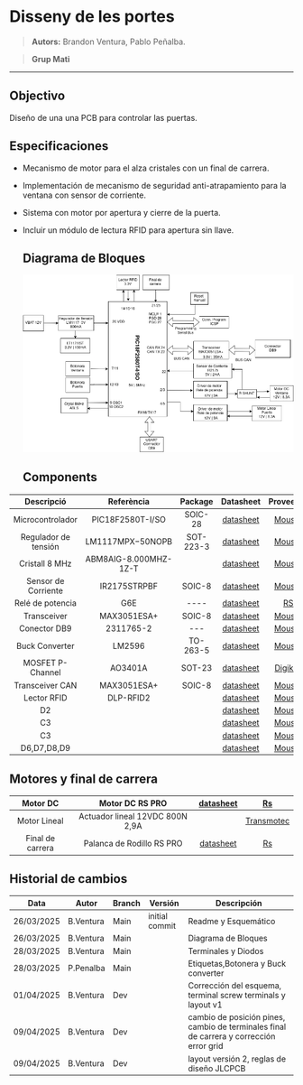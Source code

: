 # Disseny de les portes

> **Autors:** Brandon Ventura, Pablo Peñalba.

> **Grup Mati**                             

--------

## Objectivo

Diseño de una una PCB para controlar las puertas.

## Especificaciones

* Mecanismo de motor para el alza cristales con un final de carrera.

* Implementación de mecanismo de seguridad anti-atrapamiento para la ventana con sensor de corriente.

* Sistema con motor por apertura y cierre de la puerta.

* Incluir un módulo de lectura RFID para apertura sin llave.
  
  ## Diagrama de Bloques
  
  ![Diagrama_bloques](imag/diagrama_bloques.png)
  
  ## Components

| Descripció           | Referència            | Package   | Datasheet                                                                                                                             | Proveedor                                                                                                                                                                                                                                             | Precio | Cantidad |
|:--------------------:|:---------------------:|:---------:|:-------------------------------------------------------------------------------------------------------------------------------------:|:-----------------------------------------------------------------------------------------------------------------------------------------------------------------------------------------------------------------------------------------------------:| ------ | -------- |
| Microcontrolador     | PIC18F2580T-I/SO      | SOIC-28   | [datasheet](https://www.mouser.sg/datasheet/2/268/39637d-3443674.pdf)                                                                 | [Mouser](https://www.mouser.sg/ProductDetail/Microchip-Technology/PIC18F2580T-I-SO?qs=5Wx0vN22rFK6FfhtZXWxdQ%3D%3D)                                                                                                                                   |        |          |
| Regulador de tensión | LM1117MPX−50NOPB      | SOT-223-3 | [datasheet](https://www.onsemi.com/download/data-sheet/pdf/lm1117-d.pdf)                                                              | [Mouser](https://www.mouser.es/ProductDetail/onsemi/LM1117MPX-33NOPB?qs=DPoM0jnrROUIbzbQHFmeig%3D%3D)                                                                                                                                                 |        |          |
| Cristall 8 MHz       | ABM8AIG-8.000MHZ-1Z-T |           | [datasheet](https://www.mouser.es/datasheet/2/3/ABM8AIG-1775167.pdf)                                                                  | [Mouser](https://www.mouser.es/ProductDetail/ABRACON/ABM8AIG-8.000MHZ-1Z-T?qs=uwxL4vQweFM9%2FeRu4wQgCQ%3D%3D&srsltid=AfmBOoriDfBKSHWjOtEE_VRlSqB6bDJxLzhisTbPEm-Sjx0bfHumVILy)                                                                        |        |          |
| Sensor de Corriente  | IR2175STRPBF          | SOIC-8    | [datasheet](https://www.mouser.es/datasheet/2/196/Infineon_IR2175_S__DataSheet_v01_00_EN-3362704.pdf)                                 | [Mouser](https://www.mouser.es/ProductDetail/Infineon-Technologies/IR2175STRPBF?qs=2r01AXMCG3Mz96toc2YS0Q%3D%3D)                                                                                                                                      |        |          |
| Relé de potencia     | G6E                   | ----      | [datasheet](https://docs.rs-online.com/8949/A700000008621017.pdf)                                                                     | [RS](https://es.rs-online.com/web/p/reles-de-potencia/0376593)                                                                                                                                                                                        |        |          |
| Transceiver          | MAX3051ESA+           | SOIC-8    | [datasheet](https://www.mouser.es/datasheet/2/609/MAX3051-3128607.pdf)                                                                | [Mouser](https://www.mouser.es/ProductDetail/Analog-Devices-Maxim-Integrated/MAX3051ESA%2BT?qs=CDqwynd4ZNpR5GfQHcjhqg%3D%3D)                                                                                                                          |        |          |
| Conector DB9         | 2311765-2             | ---       | [datasheet](https://www.mouser.es/datasheet/2/418/7/ENG_CD_2311765_D-2072969.pdf)                                                     | [Mouser](https://www.mouser.es/ProductDetail/TE-Connectivity/2311765-2?qs=rrS6PyfT74frdzrH7SJRfg%3D%3D&mgh=1&vip=1&utm_id=19103542967&gad_source=1&gclid=CjwKCAjw26KxBhBDEiwAu6KXt0r6XHcXVAKDy0fb1AQDEcRaa8CqE_BUjWUK4OHCnLL84KZ4c8u68xoCDQcQAvD_BwE) |        |          |
| Buck Converter       | LM2596                | TO-263-5  | [datasheet](https://www.ti.com/lit/ds/symlink/lm2596.pdf)                                                                             | [Mouser](https://www.mouser.es/ProductDetail/Texas-Instruments/LM2596SX-5.0-NOPB?qs=X1J7HmVL2ZGZ5T4VcWdmNw%3D%3D)                                                                                                                                     |        |          |
| MOSFET P-Channel     | AO3401A               | SOT-23    | [datasheet](https://www.aosmd.com/sites/default/files/res/datasheets/AO3401A.pdf)                                                     | [Digikey](https://www.digikey.es/es/products/detail/alpha-omega-semiconductor-inc/AO3401A/1855773)                                                                                                                                                    |        |          |
| Transceiver CAN      | MAX3051ESA+           | SOIC-8    | [datasheet](https://www.mouser.es/datasheet/2/609/MAX3051-3469944.pdf)                                                                | [Mouser](https://www.mouser.es/ProductDetail/Analog-Devices-Maxim-Integrated/MAX3051ESA%2bT?qs=sGAEpiMZZMuyKkoWRCJ2WCvAmU8rwmAFQagA9HhnCAw%3D)                                                                                                        |        |          |
| Lector RFID          | DLP-RFID2             |           | [datasheet](https://www.mouser.es/datasheet/2/117/dlp-rfid2-ds-v114-1374531.pdf)                                                      | [Mouser](https://www.mouser.es/ProductDetail/DLP-Design/DLP-RFID2?qs=7edrXduW%2FNsZxdz8dNHO%252BQ%3D%3D)                                                                                                                                              |        |          |
| D2                   |                       |           | [datasheet]( https://www.mouser.es/datasheet/2/80/CDBU0320_0330_0340_HF_RevB692085-2488376.pdf)                                       | [Mouser](https://eu.mouser.com/ProductDetail/Comchip-Technology/CDBU0320-HF?qs=2qJf6qQ4IOJb3qsqFFlHCg%3D%3D)                                                                                                                                          |        |          |
| C3                   |                       |           | [datasheet](https://www.mouser.es/datasheet/2/293/e_uck-3503708.pdf)                                                                  | [Mouser](https://www.mouser.es/ProductDetail/Nichicon/UCK1E262MNJ1MS?qs=2wMNvWM5ZX7GuNdKoqmbww%3D%3D)                                                                                                                                                 |        |          |
| C3                   |                       |           | [datasheet](https://www.mouser.es/datasheet/2/293/e_uck-3503708.pdf)                                                                  | [Mouser](https://www.mouser.es/ProductDetail/Nichicon/UCK1E262MNJ1MS?qs=2wMNvWM5ZX7GuNdKoqmbww%3D%3D)                                                                                                                                                 |        |          |
| D6,D7,D8,D9          |                       |           | [datasheet](https://www.littelfuse.com/assetdocs/tvs-diode-array-spa-sphv-c-datasheet?assetguid=F83CDF17-9378-42AD-B99C-735044A633B7) | [Mouser](https://www.mouser.es/ProductDetail/Littelfuse/SPHV15-01ETG-C?qs=pjml9%2F2fuKVhNrbztlkuDQ%3D%3D)                                                                                                                                             |        |          |

## Motores y final de carrera

| Motor DC         | Motor DC RS PRO                 | [datasheet](https://docs.rs-online.com/6e47/A700000007082069.pdf) | [Rs](https://es.rs-online.com/web/p/motores-dc/3213186)                       |
|:----------------:|:-------------------------------:|:-----------------------------------------------------------------:|:-----------------------------------------------------------------------------:|
| Motor Lineal     | Actuador lineal 12VDC 800N 2,9A |                                                                   | [Transmotec](https://www.transmotec.es/product/dla-12-30-a-50-ip65/?vat=true) |
| Final de carrera | Palanca de Rodillo RS PRO       | [datasheet](https://docs.rs-online.com/2b32/A700000008919438.pdf) | [Rs](https://es.rs-online.com/web/p/interruptores-final-de-carrera/9026871)   |

## Historial de cambios

| Data       | Autor     | Branch | Versión        | Descripción                                                                             |
| ---------- | --------- | ------ | -------------- | --------------------------------------------------------------------------------------- |
| 26/03/2025 | B.Ventura | Main   | initial commit | Readme y Esquemático                                                                    |
| 26/03/2025 | B.Ventura | Main   |                | Diagrama de Bloques                                                                     |
| 28/03/2025 | B.Ventura | Main   |                | Terminales y Diodos                                                                     |
| 28/03/2025 | P.Penalba | Main   |                | Etiquetas,Botonera y Buck converter                                                     |
| 01/04/2025 | B.Ventura | Dev    |                | Corrección del esquema, terminal screw terminals y layout v1                            |
| 09/04/2025 | B.Ventura | Dev    |                | cambio de posición pines, cambio de terminales final de carrera y corrección error grid |
| 09/04/2025 | B.Ventura | Dev    |                | layout versión 2, reglas de diseño JLCPCB                                               |
